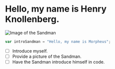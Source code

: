 # Hello, my name is Henry Knollenberg.
![Image of the Sandman](https://live.staticflickr.com/8152/7178822422_42b181f0ba_w.jpg)
``` javascript
var introSandman = "Hello, my name is Morpheus";
```
- [ ] Introduce myself.
- [ ] Provide a picture of the Sandman.
- [ ] Have the Sandman introduce himself in code.
